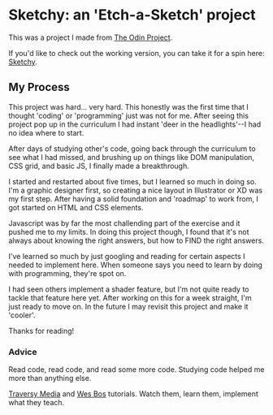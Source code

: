 <h1>Sketchy: an 'Etch-a-Sketch' project</h1>
This was a project I made from <a href="theodinproject.com">The Odin Project</a>. 

If you'd like to check out the working version, you can take it for a spin here: <a href="https://johncoryk.github.io/etch-a-sketch/">Sketchy</a>.

<h2>My Process</h2>
This project was hard... very hard. This honestly was the first time that I thought 'coding' or 'programming' just was not for me. After seeing this project pop up in the curriculum I had instant 'deer in the headlights'--I had no idea where to start.

After days of studying other's code, going back through the curriculum to see what I had missed, and brushing up on things like DOM manipulation, CSS grid, and basic JS, I finally made a breakthrough. 

I started and restarted about five times, but I learned so much in doing so. I'm a graphic designer first, so creating a nice layout in Illustrator or XD was my first step. After having a solid foundation and 'roadmap' to work from, I got started on HTML and CSS elements.

Javascript was by far the most challending part of the exercise and it pushed me to my limits. In doing this project though, I found that it's not always about knowing the right answers, but how to FIND the right answers.

I've learned so much by just googling and reading for certain aspects I needed to implement here. When someone says you need to learn by doing with programming, they're spot on.

I had seen others implement a shader feature, but I'm not quite ready to tackle that feature here yet. After working on this for a week straight, I'm just ready to move on. In the future I may revisit this project and make it 'cooler'.

Thanks for reading!

<h3>Advice</h3>
Read code, read code, and read some more code. Studying code helped me more than anything else.

<a href="https://www.youtube.com/channel/UC29ju8bIPH5as8OGnQzwJyA">Traversy Media</a> and <a href="https://wesbos.com/">Wes Bos</a> tutorials. Watch them, learn them, implement what they teach.